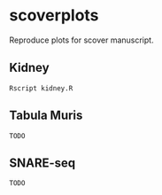 # scoverplots
Reproduce plots for scover manuscript.

## Kidney

```
Rscript kidney.R
```

## Tabula Muris

```
TODO
```

## SNARE-seq

```
TODO
```
